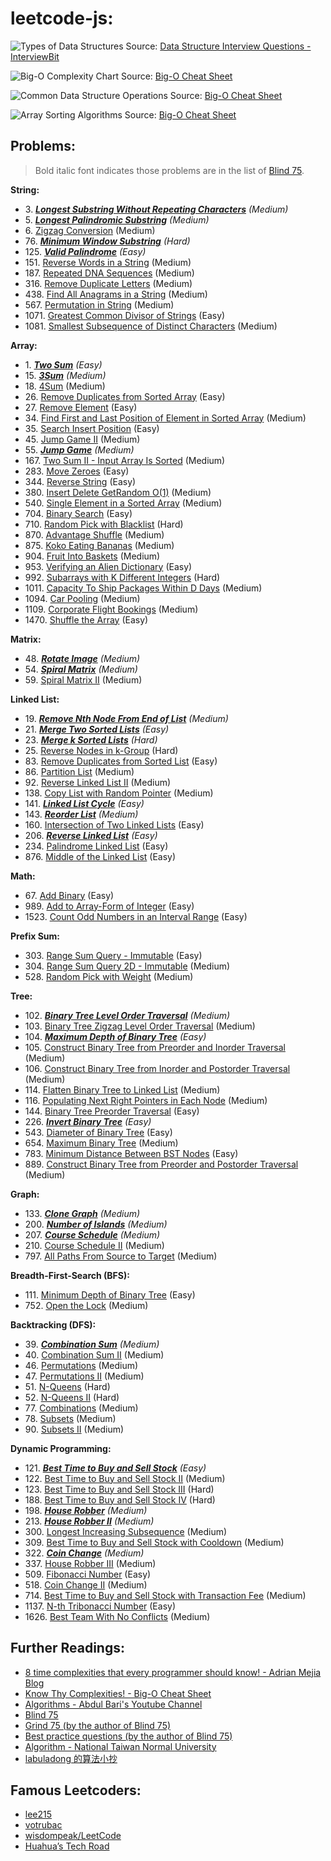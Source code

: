 # leetcode-js:

![Types of Data Structures](https://user-images.githubusercontent.com/106054083/219955538-c7fd9fbc-62ca-47b3-8772-b6369a8a0934.png)
Source: [Data Structure Interview Questions - InterviewBit](https://www.interviewbit.com/data-structure-interview-questions/#what-are-data-structures)

![Big-O Complexity Chart](https://user-images.githubusercontent.com/106054083/212619000-5dffc98b-bbc8-41a4-80f5-cab4d7ec7048.png)
Source: [Big-O Cheat Sheet](https://www.bigocheatsheet.com/)

![Common Data Structure Operations](https://user-images.githubusercontent.com/106054083/212619158-2b069198-dfc8-45f0-b918-4ce59503d49f.png)
Source: [Big-O Cheat Sheet](https://www.bigocheatsheet.com/)

![Array Sorting Algorithms](https://user-images.githubusercontent.com/106054083/212619290-e4ad0fb5-4238-4396-8e77-b882c4fedb5a.png)
Source: [Big-O Cheat Sheet](https://www.bigocheatsheet.com/)

## Problems:

> Bold italic font indicates those problems are in the list of [Blind 75](https://leetcode.com/discuss/general-discussion/460599/blind-75-leetcode-questions).

**String:**
* 3\. [**_Longest Substring Without Repeating Characters_**](https://leetcode.com/problems/longest-substring-without-repeating-characters/) _(Medium)_
* 5\. [**_Longest Palindromic Substring_**](https://leetcode.com/problems/longest-palindromic-substring/) _(Medium)_
* 6\. [Zigzag Conversion](https://leetcode.com/problems/zigzag-conversion/) (Medium)
* 76\. [**_Minimum Window Substring_**](https://leetcode.com/problems/minimum-window-substring/) _(Hard)_
* 125\. [**_Valid Palindrome_**](https://leetcode.com/problems/valid-palindrome/) _(Easy)_
* 151\. [Reverse Words in a String](https://leetcode.com/problems/reverse-words-in-a-string/) (Medium)
* 187\. [Repeated DNA Sequences](https://leetcode.com/problems/repeated-dna-sequences/) (Medium)
* 316\. [Remove Duplicate Letters](https://leetcode.com/problems/remove-duplicate-letters/) (Medium)
* 438\. [Find All Anagrams in a String](https://leetcode.com/problems/find-all-anagrams-in-a-string/) (Medium)
* 567\. [Permutation in String](https://leetcode.com/problems/permutation-in-string/) (Medium)
* 1071\. [Greatest Common Divisor of Strings](https://leetcode.com/problems/greatest-common-divisor-of-strings/) (Easy)
* 1081\. [Smallest Subsequence of Distinct Characters](https://leetcode.com/problems/smallest-subsequence-of-distinct-characters/) (Medium)

**Array:**
* 1\. [**_Two Sum_**](https://leetcode.com/problems/two-sum/) _(Easy)_
* 15\. [**_3Sum_**](https://leetcode.com/problems/3sum/) _(Medium)_
* 18\. [4Sum](https://leetcode.com/problems/4sum/) (Medium)
* 26\. [Remove Duplicates from Sorted Array](https://leetcode.com/problems/remove-duplicates-from-sorted-array/) (Easy)
* 27\. [Remove Element](https://leetcode.com/problems/remove-element/) (Easy)
* 34\. [Find First and Last Position of Element in Sorted Array](https://leetcode.com/problems/find-first-and-last-position-of-element-in-sorted-array/) (Medium)
* 35\. [Search Insert Position](https://leetcode.com/problems/search-insert-position/) (Easy)
* 45\. [Jump Game II](https://leetcode.com/problems/jump-game-ii/) (Medium)
* 55\. [**_Jump Game_**](https://leetcode.com/problems/jump-game) _(Medium)_
* 167\. [Two Sum II - Input Array Is Sorted](https://leetcode.com/problems/two-sum-ii-input-array-is-sorted/) (Medium)
* 283\. [Move Zeroes](https://leetcode.com/problems/move-zeroes/) (Easy)
* 344\. [Reverse String](https://leetcode.com/problems/reverse-string/) (Easy)
* 380\. [Insert Delete GetRandom O(1)](https://leetcode.com/problems/insert-delete-getrandom-o1/) (Medium)
* 540\. [Single Element in a Sorted Array](https://leetcode.com/problems/single-element-in-a-sorted-array/) (Medium)
* 704\. [Binary Search](https://leetcode.com/problems/binary-search/) (Easy)
* 710\. [Random Pick with Blacklist](https://leetcode.com/problems/random-pick-with-blacklist/) (Hard)
* 870\. [Advantage Shuffle](https://leetcode.com/problems/advantage-shuffle/) (Medium)
* 875\. [Koko Eating Bananas](https://leetcode.com/problems/koko-eating-bananas/) (Medium)
* 904\. [Fruit Into Baskets](https://leetcode.com/problems/fruit-into-baskets/) (Medium)
* 953\. [Verifying an Alien Dictionary](https://leetcode.com/problems/verifying-an-alien-dictionary/) (Easy)
* 992\. [Subarrays with K Different Integers](https://leetcode.com/problems/subarrays-with-k-different-integers/) (Hard)
* 1011\. [Capacity To Ship Packages Within D Days](https://leetcode.com/problems/capacity-to-ship-packages-within-d-days/) (Medium)
* 1094\. [Car Pooling](https://leetcode.com/problems/car-pooling/) (Medium)
* 1109\. [Corporate Flight Bookings](https://leetcode.com/problems/corporate-flight-bookings/) (Medium)
* 1470\. [Shuffle the Array](https://leetcode.com/problems/shuffle-the-array/) (Easy)

**Matrix:**
* 48\. [**_Rotate Image_**](https://leetcode.com/problems/rotate-image/) _(Medium)_
* 54\. [**_Spiral Matrix_**](https://leetcode.com/problems/spiral-matrix/) _(Medium)_
* 59\. [Spiral Matrix II](https://leetcode.com/problems/spiral-matrix-ii/) (Medium)

**Linked List:**
* 19\. [**_Remove Nth Node From End of List_**](https://leetcode.com/problems/remove-nth-node-from-end-of-list/) _(Medium)_
* 21\. [**_Merge Two Sorted Lists_**](https://leetcode.com/problems/merge-two-sorted-lists/) _(Easy)_
* 23\. [**_Merge k Sorted Lists_**](https://leetcode.com/problems/merge-k-sorted-lists/) _(Hard)_
* 25\. [Reverse Nodes in k-Group](https://leetcode.com/problems/reverse-nodes-in-k-group/) (Hard)
* 83\. [Remove Duplicates from Sorted List](https://leetcode.com/problems/remove-duplicates-from-sorted-list/) (Easy)
* 86\. [Partition List](https://leetcode.com/problems/partition-list/) (Medium)
* 92\. [Reverse Linked List II](https://leetcode.com/problems/reverse-linked-list-ii/) (Medium)
* 138\. [Copy List with Random Pointer](https://leetcode.com/problems/copy-list-with-random-pointer/) (Medium)
* 141\. [**_Linked List Cycle_**](https://leetcode.com/problems/linked-list-cycle/) _(Easy)_
* 143\. [**_Reorder List_**](https://leetcode.com/problems/reorder-list/) _(Medium)_
* 160\. [Intersection of Two Linked Lists](https://leetcode.com/problems/intersection-of-two-linked-lists/) (Easy)
* 206\. [**_Reverse Linked List_**](https://leetcode.com/problems/reverse-linked-list/) _(Easy)_
* 234\. [Palindrome Linked List](https://leetcode.com/problems/palindrome-linked-list/) (Easy)
* 876\. [Middle of the Linked List](https://leetcode.com/problems/middle-of-the-linked-list/) (Easy)

**Math:**
* 67\. [Add Binary](https://leetcode.com/problems/add-binary/) (Easy)
* 989\. [Add to Array-Form of Integer](https://leetcode.com/problems/add-to-array-form-of-integer/) (Easy)
* 1523\. [Count Odd Numbers in an Interval Range](https://leetcode.com/problems/count-odd-numbers-in-an-interval-range/) (Easy)

**Prefix Sum:**
* 303\. [Range Sum Query - Immutable](https://leetcode.com/problems/range-sum-query-immutable/) (Easy)
* 304\. [Range Sum Query 2D - Immutable](https://leetcode.com/problems/range-sum-query-2d-immutable/) (Medium)
* 528\. [Random Pick with Weight](https://leetcode.com/problems/random-pick-with-weight/) (Medium)

**Tree:**
* 102\. [**_Binary Tree Level Order Traversal_**](https://leetcode.com/problems/binary-tree-level-order-traversal/) _(Medium)_
* 103\. [Binary Tree Zigzag Level Order Traversal](https://leetcode.com/problems/binary-tree-zigzag-level-order-traversal/) (Medium)
* 104\. [**_Maximum Depth of Binary Tree_**](https://leetcode.com/problems/maximum-depth-of-binary-tree/) _(Easy)_
* 105\. [Construct Binary Tree from Preorder and Inorder Traversal](https://leetcode.com/problems/construct-binary-tree-from-preorder-and-inorder-traversal/) (Medium)
* 106\. [Construct Binary Tree from Inorder and Postorder Traversal](https://leetcode.com/problems/construct-binary-tree-from-inorder-and-postorder-traversal/) (Medium)
* 114\. [Flatten Binary Tree to Linked List](https://leetcode.com/problems/flatten-binary-tree-to-linked-list/) (Medium)
* 116\. [Populating Next Right Pointers in Each Node](https://leetcode.com/problems/populating-next-right-pointers-in-each-node/) (Medium)
* 144\. [Binary Tree Preorder Traversal](https://leetcode.com/problems/binary-tree-preorder-traversal/) (Easy)
* 226\. [**_Invert Binary Tree_**](https://leetcode.com/problems/invert-binary-tree/) _(Easy)_
* 543\. [Diameter of Binary Tree](https://leetcode.com/problems/diameter-of-binary-tree/) (Easy)
* 654\. [Maximum Binary Tree](https://leetcode.com/problems/maximum-binary-tree/) (Medium)
* 783\. [Minimum Distance Between BST Nodes](https://leetcode.com/problems/minimum-distance-between-bst-nodes/) (Easy)
* 889\. [Construct Binary Tree from Preorder and Postorder Traversal](https://leetcode.com/problems/construct-binary-tree-from-preorder-and-postorder-traversal/) (Medium)

**Graph:**
* 133\. [**_Clone Graph_**](https://leetcode.com/problems/clone-graph/) _(Medium)_
* 200\. [**_Number of Islands_**](https://leetcode.com/problems/number-of-islands/) _(Medium)_
* 207\. [**_Course Schedule_**](https://leetcode.com/problems/course-schedule/) _(Medium)_
* 210\. [Course Schedule II](https://leetcode.com/problems/course-schedule-ii/) (Medium)
* 797\. [All Paths From Source to Target](https://leetcode.com/problems/all-paths-from-source-to-target/) (Medium)

**Breadth-First-Search (BFS):**
* 111\. [Minimum Depth of Binary Tree](https://leetcode.com/problems/minimum-depth-of-binary-tree/) (Easy)
* 752\. [Open the Lock](https://leetcode.com/problems/open-the-lock/) (Medium)

**Backtracking (DFS):**
* 39\. [**_Combination Sum_**](https://leetcode.com/problems/combination-sum/) _(Medium)_
* 40\. [Combination Sum II](https://leetcode.com/problems/combination-sum-ii/) (Medium)
* 46\. [Permutations](https://leetcode.com/problems/permutations/) (Medium)
* 47\. [Permutations II](https://leetcode.com/problems/permutations-ii/) (Medium)
* 51\. [N-Queens](https://leetcode.com/problems/n-queens/) (Hard)
* 52\. [N-Queens II](https://leetcode.com/problems/n-queens-ii/) (Hard)
* 77\. [Combinations](https://leetcode.com/problems/combinations/) (Medium)
* 78\. [Subsets](https://leetcode.com/problems/subsets/) (Medium)
* 90\. [Subsets II](https://leetcode.com/problems/subsets-ii/) (Medium)

**Dynamic Programming:**
* 121\. [**_Best Time to Buy and Sell Stock_**](https://leetcode.com/problems/best-time-to-buy-and-sell-stock/) _(Easy)_
* 122\. [Best Time to Buy and Sell Stock II](https://leetcode.com/problems/best-time-to-buy-and-sell-stock-ii/) (Medium)
* 123\. [Best Time to Buy and Sell Stock III](https://leetcode.com/problems/best-time-to-buy-and-sell-stock-iii/) (Hard)
* 188\. [Best Time to Buy and Sell Stock IV](https://leetcode.com/problems/best-time-to-buy-and-sell-stock-iv/) (Hard)
* 198\. [**_House Robber_**](https://leetcode.com/problems/house-robber/) _(Medium)_
* 213\. [**_House Robber II_**](https://leetcode.com/problems/house-robber-ii/) _(Medium)_
* 300\. [Longest Increasing Subsequence](https://leetcode.com/problems/longest-increasing-subsequence/) (Medium)
* 309\. [Best Time to Buy and Sell Stock with Cooldown](https://leetcode.com/problems/best-time-to-buy-and-sell-stock-with-cooldown/) (Medium)
* 322\. [**_Coin Change_**](https://leetcode.com/problems/coin-change/) _(Medium)_
* 337\. [House Robber III](https://leetcode.com/problems/house-robber-iii/) (Medium)
* 509\. [Fibonacci Number](https://leetcode.com/problems/fibonacci-number/) (Easy)
* 518\. [Coin Change II](https://leetcode.com/problems/coin-change-ii/) (Medium)
* 714\. [Best Time to Buy and Sell Stock with Transaction Fee](https://leetcode.com/problems/best-time-to-buy-and-sell-stock-with-transaction-fee/) (Medium)
* 1137\. [N-th Tribonacci Number](https://leetcode.com/problems/n-th-tribonacci-number/) (Easy)
* 1626\. [Best Team With No Conflicts](https://leetcode.com/problems/best-team-with-no-conflicts/) (Medium)

## Further Readings:

* [8 time complexities that every programmer should know! - Adrian Mejia Blog](https://adrianmejia.com/most-popular-algorithms-time-complexity-every-programmer-should-know-free-online-tutorial-course/)
* [Know Thy Complexities! - Big-O Cheat Sheet](https://www.bigocheatsheet.com/)
* [Algorithms - Abdul Bari's Youtube Channel](https://www.youtube.com/watch?v=0IAPZzGSbME&list=PLDN4rrl48XKpZkf03iYFl-O29szjTrs_O)
* [Blind 75](https://leetcode.com/discuss/general-discussion/460599/blind-75-leetcode-questions)
* [Grind 75 (by the author of Blind 75)](https://www.techinterviewhandbook.org/grind75)
* [Best practice questions (by the author of Blind 75)](https://www.techinterviewhandbook.org/best-practice-questions/)
* [Algorithm - National Taiwan Normal University](https://web.ntnu.edu.tw/~algo/)
* [labuladong 的算法小抄](https://github.com/labuladong/fucking-algorithm)

## Famous Leetcoders:

* [lee215](https://leetcode.com/lee215/)
* [votrubac](https://leetcode.com/votrubac/)
* [wisdompeak/LeetCode](https://github.com/wisdompeak/LeetCode)
* [Huahua’s Tech Road](https://zxi.mytechroad.com/blog/)
